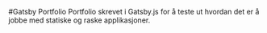 #Gatsby Portfolio
Portfolio skrevet i Gatsby.js for å teste ut hvordan det er å jobbe med statiske og raske applikasjoner.
